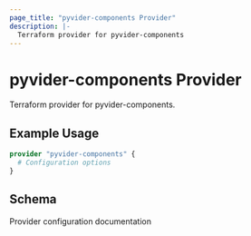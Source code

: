 ```yaml
---
page_title: "pyvider-components Provider"
description: |-
  Terraform provider for pyvider-components
---
```


# pyvider-components Provider

Terraform provider for pyvider-components.

## Example Usage

```terraform
provider "pyvider-components" {
  # Configuration options
}
```

## Schema

Provider configuration documentation